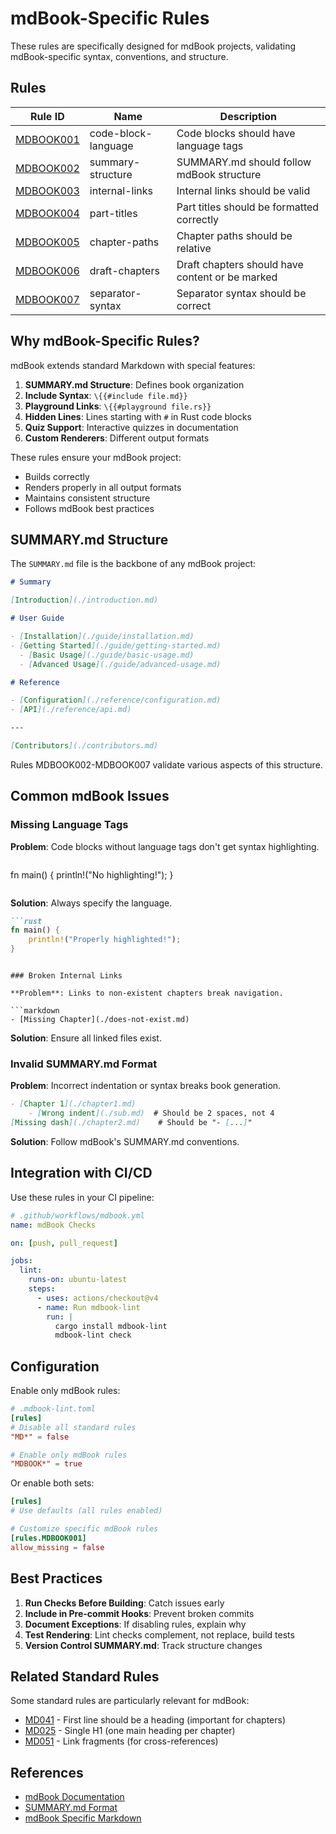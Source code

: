 # mdBook-Specific Rules

These rules are specifically designed for mdBook projects, validating mdBook-specific syntax, conventions, and structure.

## Rules

| Rule ID | Name | Description |
|---------|------|-------------|
| [MDBOOK001](./mdbook001.md) | code-block-language | Code blocks should have language tags |
| [MDBOOK002](./mdbook002.md) | summary-structure | SUMMARY.md should follow mdBook structure |
| [MDBOOK003](./mdbook003.md) | internal-links | Internal links should be valid |
| [MDBOOK004](./mdbook004.md) | part-titles | Part titles should be formatted correctly |
| [MDBOOK005](./mdbook005.md) | chapter-paths | Chapter paths should be relative |
| [MDBOOK006](./mdbook006.md) | draft-chapters | Draft chapters should have content or be marked |
| [MDBOOK007](./mdbook007.md) | separator-syntax | Separator syntax should be correct |

## Why mdBook-Specific Rules?

mdBook extends standard Markdown with special features:

1. **SUMMARY.md Structure**: Defines book organization
2. **Include Syntax**: `\{{#include file.md}}`
3. **Playground Links**: `\{{#playground file.rs}}`
4. **Hidden Lines**: Lines starting with `#` in Rust code blocks
5. **Quiz Support**: Interactive quizzes in documentation
6. **Custom Renderers**: Different output formats

These rules ensure your mdBook project:
- Builds correctly
- Renders properly in all output formats
- Maintains consistent structure
- Follows mdBook best practices

## SUMMARY.md Structure

The `SUMMARY.md` file is the backbone of any mdBook project:

```markdown
# Summary

[Introduction](./introduction.md)

# User Guide

- [Installation](./guide/installation.md)
- [Getting Started](./guide/getting-started.md)
  - [Basic Usage](./guide/basic-usage.md)
  - [Advanced Usage](./guide/advanced-usage.md)

# Reference

- [Configuration](./reference/configuration.md)
- [API](./reference/api.md)

---

[Contributors](./contributors.md)
```

Rules MDBOOK002-MDBOOK007 validate various aspects of this structure.

## Common mdBook Issues

### Missing Language Tags

**Problem**: Code blocks without language tags don't get syntax highlighting.

```markdown
```
fn main() {
    println!("No highlighting!");
}
```
```

**Solution**: Always specify the language.

```markdown
```rust
fn main() {
    println!("Properly highlighted!");
}
```
```

### Broken Internal Links

**Problem**: Links to non-existent chapters break navigation.

```markdown
- [Missing Chapter](./does-not-exist.md)
```

**Solution**: Ensure all linked files exist.

### Invalid SUMMARY.md Format

**Problem**: Incorrect indentation or syntax breaks book generation.

```markdown
- [Chapter 1](./chapter1.md)
    - [Wrong indent](./sub.md)  # Should be 2 spaces, not 4
[Missing dash](./chapter2.md)    # Should be "- [...]"
```

**Solution**: Follow mdBook's SUMMARY.md conventions.

## Integration with CI/CD

Use these rules in your CI pipeline:

```yaml
# .github/workflows/mdbook.yml
name: mdBook Checks

on: [push, pull_request]

jobs:
  lint:
    runs-on: ubuntu-latest
    steps:
      - uses: actions/checkout@v4
      - name: Run mdbook-lint
        run: |
          cargo install mdbook-lint
          mdbook-lint check
```

## Configuration

Enable only mdBook rules:

```toml
# .mdbook-lint.toml
[rules]
# Disable all standard rules
"MD*" = false

# Enable only mdBook rules
"MDBOOK*" = true
```

Or enable both sets:

```toml
[rules]
# Use defaults (all rules enabled)

# Customize specific mdBook rules
[rules.MDBOOK001]
allow_missing = false
```

## Best Practices

1. **Run Checks Before Building**: Catch issues early
2. **Include in Pre-commit Hooks**: Prevent broken commits
3. **Document Exceptions**: If disabling rules, explain why
4. **Test Rendering**: Lint checks complement, not replace, build tests
5. **Version Control SUMMARY.md**: Track structure changes

## Related Standard Rules

Some standard rules are particularly relevant for mdBook:

- [MD041](../standard/md041.md) - First line should be a heading (important for chapters)
- [MD025](../standard/md025.md) - Single H1 (one main heading per chapter)
- [MD051](../standard/md051.md) - Link fragments (for cross-references)

## References

- [mdBook Documentation](https://rust-lang.github.io/mdBook/)
- [SUMMARY.md Format](https://rust-lang.github.io/mdBook/format/summary.html)
- [mdBook Specific Markdown](https://rust-lang.github.io/mdBook/format/mdbook.html)